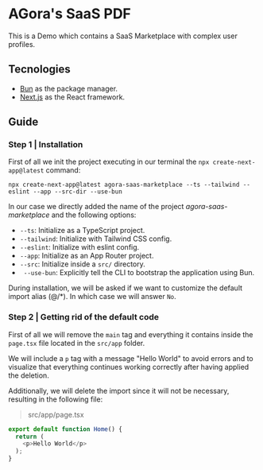 # AGora's SaaS PDF

This is a Demo which contains a SaaS Marketplace with complex user profiles.

## Tecnologies

- [Bun](https://bun.sh/) as the package manager.
- [Next.js](https://nextjs.org/) as the React framework.

## Guide

### Step 1 | Installation

First of all we init the project executing in our terminal the `npx create-next-app@latest` command:

```console
npx create-next-app@latest agora-saas-marketplace --ts --tailwind --eslint --app --src-dir --use-bun
```

In our case we directly added the name of the project *agora-saas-marketplace* and the following options:

- `--ts`: Initialize as a TypeScript project.
- `--tailwind`:  Initialize with Tailwind CSS config.
- `--eslint`: Initialize with eslint config.
- `--app`: Initialize as an App Router project.
- `--src`:  Initialize inside a `src/` directory.
- ` --use-bun`: Explicitly tell the CLI to bootstrap the application using Bun.

During installation, we will be asked if we want to customize the default import alias (@/*). In which case we will answer `No`.

### Step 2 | Getting rid of the default code

First of all we will remove the `main` tag and everything it contains inside the `page.tsx` file located in the `src/app` folder. 

We will include a `p` tag with a message "Hello World" to avoid errors and to visualize that everything continues working correctly after having applied the deletion.

Additionally, we will delete the import since it will not be necessary, resulting in the following file:

> src/app/page.tsx
```typescript
export default function Home() {
  return (
    <p>Hello World</p>
  );
}
```